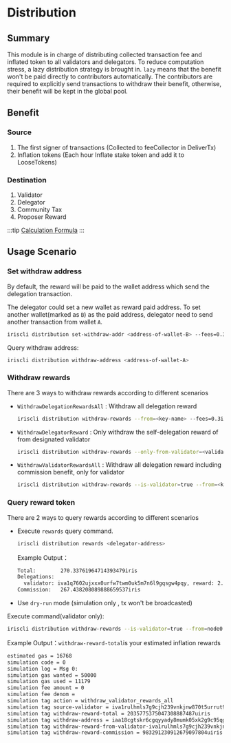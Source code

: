 # Distribution

## Summary

This module is in charge of distributing collected transaction fee and inflated token to all validators and delegators. To reduce computation stress, a lazy distribution strategy is brought in. `lazy` means that the benefit won't be paid directly to contributors automatically. The contributors are required to explicitly send transactions to withdraw their benefit, otherwise, their benefit will be kept in the global pool.

## Benefit

### Source

1. The first signer of transactions (Collected to feeCollector in DeliverTx)
2. Inflation tokens (Each hour Inflate stake token and add it to LooseTokens)

### Destination

1. Validator
2. Delegator
3. Community Tax
4. Proposer Reward

:::tip
[Calculation Formula](../concepts/general-concepts.md#staking-rewards-calculation-formula)
:::

## Usage Scenario

### Set withdraw address

By default, the reward will be paid to the wallet address which send the delegation transaction.

The delegator could set a new wallet as reward paid address. To set another wallet(marked as `B`) as the paid address, delegator need to send another transaction from wallet `A`.

```bash
iriscli distribution set-withdraw-addr <address-of-wallet-B> --fees=0.3iris --from=<key-name-of-wallet-A> --chain-id=irishub
```  

Query withdraw address:

```bash
iriscli distribution withdraw-address <address-of-wallet-A>
```

### Withdraw rewards

There are 3 ways to withdraw rewards according to different scenarios

- `WithdrawDelegationRewardsAll` : Withdraw all delegation reward

  ```bash
  iriscli distribution withdraw-rewards --from=<key-name> --fees=0.3iris --chain-id=irishub
  ```

- `WithdrawDelegatorReward` : Only withdraw the self-delegation reward of from designated validator

  ```bash
  iriscli distribution withdraw-rewards --only-from-validator=<validator-address> --from=<key-name> --fees=0.3iris --chain-id=irishub
  ```

- `WithdrawValidatorRewardsAll` : Withdraw all delegation reward including commission benefit, only for validator

  ```bash
  iriscli distribution withdraw-rewards --is-validator=true --from=<key-name> --fees=0.3iris --chain-id=irishub
  ```

### Query reward token

There are 2 ways to query rewards according to different scenarios

- Execute `rewards` query command.

  ```bash
  iriscli distribution rewards <delegator-address>
  ```

  Example Output：

  ```bash
  Total:        270.33761964714393479iris
  Delegations:  
    validator: iva1q7602ujxxx0urfw7twm0uk5m7n6l9gqsgw4pqy, reward: 2.899411557255275253iris
  Commission:   267.438208089888659537iris
  ```

- Use `dry-run` mode (simulation only , tx won't be broadcasted)

Execute command(validator only):

```bash
iriscli distribution withdraw-rewards --is-validator=true --from=node0 --dry-run --chain-id=irishub-stage --fees=0.3iris --commit
```

Example Output：`withdraw-reward-total`is your estimated inflation rewards

```bash
estimated gas = 16768
simulation code = 0
simulation log = Msg 0:
simulation gas wanted = 50000
simulation gas used = 11179
simulation fee amount = 0
simulation fee denom =
simulation tag action = withdraw_validator_rewards_all
simulation tag source-validator = iva1rulhmls7g9cjh239vnkjnw870t5urrut9cyrxl
simulation tag withdraw-reward-total = 2035775375047308887487uiris
simulation tag withdraw-address = iaa18cgtskr6cgqyyady8mumk05xk2g9c95qgw5556
simulation tag withdraw-reward-from-validator-iva1rulhmls7g9cjh239vnkjnw870t5urrut9cyrxl = 1052484144134629789682uiris
simulation tag withdraw-reward-commission = 983291230912679097804uiris
```
